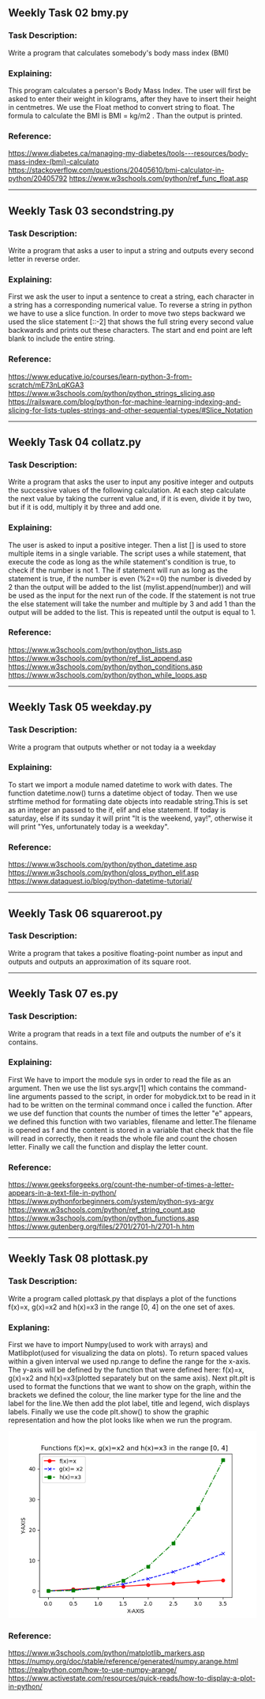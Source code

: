 ## Weekly Task 02 bmy.py

### Task Description:
Write a program that calculates somebody's body mass index (BMI)

### Explaining:
This program calculates a person's Body Mass Index. The user will first be asked to enter their weight in kilograms, after they have to insert their height in centmetres. We use the Float method to convert string to float. The formula to calculate the BMI is BMI = kg/m2 . Than the output is printed. 

### Reference:
https://www.diabetes.ca/managing-my-diabetes/tools---resources/body-mass-index-(bmi)-calculato
https://stackoverflow.com/questions/20405610/bmi-calculator-in-python/20405792
https://www.w3schools.com/python/ref_func_float.asp
___

## Weekly Task 03 secondstring.py

### Task Description:
Write a program that asks a user to input a string and outputs every second letter in reverse order.

### Explaining:
First we ask the user to input a sentence to creat a string, each character in a string has a corresponding numerical value. To reverse a string in python we have to use a slice function. In order to move two steps backward we used the slice statement [::-2] that shows the full string every second value backwards and prints out these characters. The start and end point are left blank to include the entire string.

### Reference:
https://www.educative.io/courses/learn-python-3-from-scratch/mE73nLqKGA3
https://www.w3schools.com/python/python_strings_slicing.asp
https://railsware.com/blog/python-for-machine-learning-indexing-and-slicing-for-lists-tuples-strings-and-other-sequential-types/#Slice_Notation
___

## Weekly Task 04 collatz.py

### Task Description:
 Write a program that asks the user to input any positive integer and outputs the successive values of the following calculation. At each step calculate the next value by taking the current value and, if it is even, divide it by two, but if it is odd, multiply it by three and add one.

### Explaining: 
 The user is asked to input a positive integer. Then a list [] is used to store multiple items in a single variable. The script uses a while statement, that execute the code as long as the while statement's condition is true, to check if the number is not 1.  The if statement will run as long as the statement is true, if the number is even (%2==0) the number is diveded by 2 than the output will be added to the list (mylist.append(number)) and will be used as the input for the next run of the code. If the statement is not true the else statement will take the number and multiple by 3 and add 1 than the output will be added to the list. This is repeated until the output is equal to 1.

### Reference:
https://www.w3schools.com/python/python_lists.asp
https://www.w3schools.com/python/ref_list_append.asp
https://www.w3schools.com/python/python_conditions.asp
https://www.w3schools.com/python/python_while_loops.asp
___

## Weekly Task 05 weekday.py

### Task Description:
Write a program that outputs whether or not today ia a weekday

### Explaining:
To start we import a module named datetime to work with dates. The function datetime.now() turns a datetime object of today. Then we use strftime method for formatiing date objects into readable string.This is set as an integer an passed to the if, elif and else statement. If today is saturday, else if its sunday it will print "It is the weekend, yay!", otherwise it will print "Yes, unfortunately today is a weekday". 

### Reference:
https://www.w3schools.com/python/python_datetime.asp
https://www.w3schools.com/python/gloss_python_elif.asp
https://www.dataquest.io/blog/python-datetime-tutorial/
___

## Weekly Task 06 squareroot.py

### Task Description:
Write a program that takes a positive floating-point number as input and outputs and outputs an approximation of its square root.
___

## Weekly Task 07 es.py
 
### Task Description:
Write a program that reads in a text file and outputs the number of e's it contains.

### Explaining:
 First We have to import the module sys in order to read the file as an argument. Then we use the list sys.argv[1] which contains the command-line arguments passed to the script, in order for mobydick.txt to be read in it had to be written on the terminal command once i called the function. After we use def function that counts the number of times the letter "e" appears, we defined this function with two variables, filename and letter.The filename is opened as f and the content is stored in a variable that check that the file will read in correctly, then it reads the whole file and count the chosen letter. Finally we call the function and display the letter count.

### Reference: 
https://www.geeksforgeeks.org/count-the-number-of-times-a-letter-appears-in-a-text-file-in-python/
https://www.pythonforbeginners.com/system/python-sys-argv
https://www.w3schools.com/python/ref_string_count.asp
https://www.w3schools.com/python/python_functions.asp
https://www.gutenberg.org/files/2701/2701-h/2701-h.htm


___

## Weekly Task 08 plottask.py

### Task Description:
Write a program called plottask.py that displays a plot of the functions f(x)=x, g(x)=x2 and h(x)=x3 in the range [0, 4] on the one set of axes.

### Explaning:
First we have to import Numpy(used to work with arrays) and Matlibplot(used for visualizing the data on plots). To return spaced values within a given interval we used np.range to define the range for the x-axis. The y-axis will be defined by the function that were defined here:  f(x)=x, g(x)=x2 and h(x)=x3(plotted separately but on the same axis). Next plt.plt is used to format the functions that we want to show on the graph, within the brackets we defined the colour, the line marker type for the line and the label for the line.We then add the plot label, title and legend, wich displays labels. Finally we use the code plt.show() to show the graphic representation and how the plot looks like when we run the program.

![ScreenShot](plottask.png)

### Reference: 
https://www.w3schools.com/python/matplotlib_markers.asp
https://numpy.org/doc/stable/reference/generated/numpy.arange.html
https://realpython.com/how-to-use-numpy-arange/
https://www.activestate.com/resources/quick-reads/how-to-display-a-plot-in-python/







